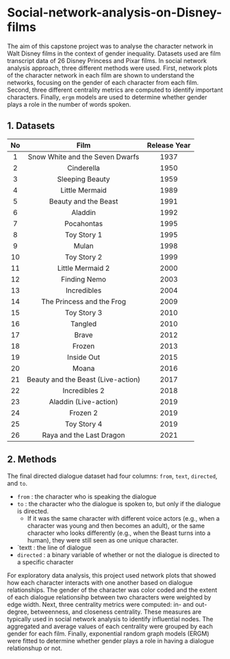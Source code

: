 # Social-network-analysis-on-Disney-films

The aim of this capstone project was to analyse the character network in Walt Disney films in the context of gender inequality. Datasets used are film transcript data of 26 Disney Princess and Pixar films. In social network analysis approach, three different methods were used. First, network plots of the character network in each film are shown to understand the networks, focusing on the gender of each character from each film. Second, three different centrality metrics are computed to identify important characters. Finally, `ergm` models are used to determine whether gender plays a role in the number of words spoken. 

## 1. Datasets 
|  No   |  Film     |  Release Year |  
| :---: |    :---:    |    :----:   |
|  1    | Snow White and the Seven Dwarfs      |  1937   |
|  2    | Cinderella   | 1950    |  
|  3    | Sleeping Beauty     |  1959    | 
|  4    | Little Mermaid   | 1989   |   
|  5    | Beauty and the Beast      |  1991 |  
|  6    | Aladdin   | 1992   | 
|  7    | Pocahontas   | 1995     | 
|  8    | Toy Story 1   | 1995     | 
|  9    | Mulan   | 1998   | 
|  10    | Toy Story 2   | 1999     | 
|  11    | Little Mermaid 2   | 2000   | 
|  12    | Finding Nemo   | 2003  | 
|  13    | Incredibles   |   2004   | 
|  14    | The Princess and the Frog   |   2009   | 
|  15    | Toy Story 3 |   2010   | 
|  16    | Tangled   |   2010   | 
|  17    | Brave   |   2012   | 
|  18    | Frozen   |   2013   | 
|  19    |  Inside Out  |   2015   | 
|  20    | Moana   |   2016  | 
|  21    | Beauty and the Beast (Live-action)   |   2017   | 
|  22    | Incredibles 2   |   2018   | 
|  23    | Aladdin (Live-action)   |   2019   | 
|  24    | Frozen 2   |   2019  | 
|  25    | Toy Story 4   |   2019   | 
|  26    | Raya and the Last Dragon   |   2021   | 


## 2. Methods
The final directed dialogue dataset had four columns: `from`, `text`, `directed`, and `to`. 

* `from` : the character who is speaking the dialogue
* `to` : the character who the dialogue is spoken to, but only if the dialogue is directed. 
  * If it was the same character with different voice actors (e.g., when a character was young and then becomes an adult), or the same character who looks differently (e.g., when the Beast turns into a human), they were still seen as one unique character. 
* `textt : the line of dialogue
* `directed` : a binary variable of whether or not the dialogue is directed to a specific character

For exploratory data analysis, this project used network plots that showed how each character interacts with one another based on dialogue relationships. The gender of the character was color coded and the extent of each dialogue relationsihp between two characters were weighted by edge width. Next, three centrality metrics were computed: in- and out-degree, betweenness, and closeness centrality. These measures are typically used in social network analysis to identify influential nodes. The aggregated and average values of each centrality were grouped by each gender for each film. Finally, exponential random graph models (ERGM) were fitted to determine whether gender plays a role in having a dialogue relationshup or not. 
